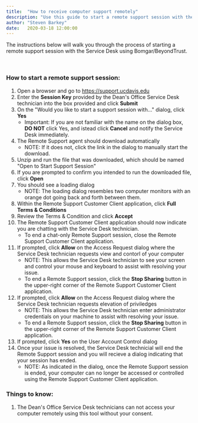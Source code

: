 ```yaml
---
title:  "How to receive computer support remotely"
description: "Use this guide to start a remote support session with the Computing Resources Unit Service Desk using Bomgar/BeyondTrust."
author: "Steven Barkey"
date:   2020-03-18 12:00:00
---
```

<p>The instructions below will walk you through the process of starting a remote support session with the Service Desk using Bomgar/BeyondTrust.</p>
<br />

<h3>How to start a remote support session:</h3>
<ol style="PADDING-LEFT: 30px">
  <li>Open a browser and go to <a class="external-link" href="https://support.ucdavis.edu" target="_blank">https://support.ucdavis.edu</a></li>
  <li>Enter the <b>Session Key</b> provided by the Dean's Office Service Desk technician into the box provided and click <b>Submit</b></li>
  <li>On the "Would you like to start a support session with..." dialog, click <b>Yes</b>
    <ul style="PADDING-LEFT: 20px">
      <li>Important: If you are not familiar with the name on the dialog box, <b>DO NOT</b> click Yes, and istead click <b>Cancel</b> and notify the Service Desk immediately.</li>
    </ul>
  </li>
  <li>The Remote Support agent should download automatically
    <ul style="PADDING-LEFT: 20px">
      <li>NOTE: If it does not, click the link in the dialog to manually start the download.</li>
    </ul>
  </li>
  <li>Unzip and run the file that was downloaded, which should be named "Open to Start Support Session"</li>
  <li>If you are prompted to confirm you intended to run the downloaded file, click <b>Open</b></li>
  <li>You should see a loading dialog
    <ul style="PADDING-LEFT: 20px">
      <li>NOTE: The loading dialog resembles two computer monitors with an orange dot going back and forth between them.</li>
    </ul>
  </li>
  <li>Within the Remote Support Customer Client application, click <b>Full Terms & Conditions</b></li>
  <li>Review the Terms & Condition and click <b>Accept</b></li>
  <li>The Remote Support Customer Client application should now indicate you are chatting with the Service Desk technician.
    <ul style="PADDING-LEFT: 20px">
      <li>To end a chat-only Remote Support session, close the Remote Support Customer Client application.</li>
    </ul>
  </li>
  <li>If prompted, click <b>Allow</b> on the Access Request dialog where the Service Desk technician requests view and contorl of your computer
    <ul style="PADDING-LEFT: 20px">
      <li>NOTE: This allows the Service Desk technician to see your screen and control your mouse and keyboard to assist with resolving your issue.</li>
      <li>To end a Remote Support session, click the <b>Stop Sharing</b> button in the upper-right corner of the Remote Support Customer Client application.</li>
    </ul>
  </li>
  <li>If prompted, click <b>Allow</b> on the Access Request dialog where the Service Desk technician requests elevation of priviledges
    <ul style="PADDING-LEFT: 20px">
      <li>NOTE: This allows the Service Desk technician enter administrator credentials on your machine to assist with resolving your issue.</li>
      <li>To end a Remote Support session, click the <b>Stop Sharing</b> button in the upper-right corner of the Remote Support Customer Client application.</li>
    </ul>
  </li>
  <li>If prompted, click <b>Yes</b> on the User Account Control dialog</li>
  <li>Once your issue is resolved, the Service Desk technicial will end the Remote Support session and you will recieve a dialog indicating that your session has ended.
    <ul style="PADDING-LEFT: 20px">
      <li>NOTE: As indicated in the dialog, once the Remote Support session is ended, your computer can no longer be accessed or controlled using the Remote Support Customer Client application.</li>
    </ul>
  </li>
</ol>

<h3>Things to know:</h3>
<ol style="PADDING-LEFT: 30px">
  <li>The Dean's Office Service Desk technicians can not access your computer remotely using this tool without your consent.</li>
</ol>

